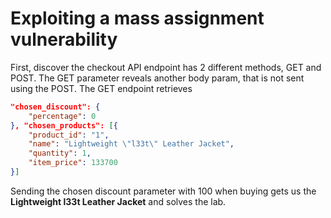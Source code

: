 # Exploiting a mass assignment vulnerability
First, discover the checkout API endpoint has 2 different methods, GET and POST. The GET parameter reveals another body param, that is not sent using the POST.
The GET endpoint retrieves
```json
"chosen_discount": {
    "percentage": 0
}, "chosen_products": [{
    "product_id": "1",
    "name": "Lightweight \"l33t\" Leather Jacket",
    "quantity": 1,
    "item_price": 133700
}]
```
Sending the chosen discount parameter with 100 when buying gets us the **Lightweight l33t Leather Jacket** and solves the lab.
